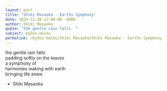 ```yaml
---
layout: post
title: "Shiki Masaoka - Earths Symphony"
date: 2024-12-30 12:00:00 -0000
author: Shiki Masaoka
quote: "the gentle rain falls  "
subject: Kyōka Haiku
permalink: /Kyōka Haiku/Shiki Masaoka/Shiki Masaoka - Earths Symphony
---
```


the gentle rain falls  
padding softly on the leaves  
a symphony of  
harmonies waking with earth  
bringing life anew

- Shiki Masaoka
